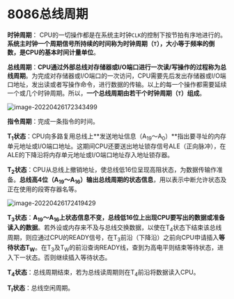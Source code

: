 # 8086总线周期

**时钟周期**： CPU的一切操作都是在系统主时钟`CLK`的控制下按节拍有序地进行的。**系统主时钟一个周期信号所持续的时间称为时钟周期（`T`），大小等于频率的倒数，是CPU的基本时间计量单位**。 

**总线周期**：**CPU通过外部总线对存储器或I/O端口进行一次读/写操作的过程称为总线周期**。为完成对存储器或I/O端口的一次访问，CPU需要先后发出存储器或I/O端口地址，发出读或者写操作命令，进行数据的传输。以上的每一个操作都需要延续一个或几个时钟周期。所以，**一个总线周期由若干个时钟周期（`T`）组成**。

![image-20220426172343499](https://cdn.jsdelivr.net/gh/letengzz/Two-C@main/img/PM/Second/202205260928109.png)

**指令周期**：完成一条指令的时间。

**T<sub>1</sub>状态**：CPU向多路复用总线上**发送地址信息（A<sub>19</sub>～A<sub>0</sub>）**指出要寻址的内存单元地址或I/O端口地址。这期间CPU还要送出地址锁存信号ALE（正向脉冲），在ALE的下降沿将内存单元地址或I/O端口地址存入地址锁存器。

**T<sub>2</sub>状态**：CPU从总线上撤销地址，使总线低16位呈现高阻状态，为数据传输作准备。**总线高4位（A<sub>19</sub>～A<sub>16</sub>）输出总线周期的状态信息**，用以表示中断允许状态及正在使用的段寄存器名等。

![image-20220426172419429](https://cdn.jsdelivr.net/gh/letengzz/Two-C@main/img/PM/Second/202205260928122.png)

**T<sub>3</sub>状态**：**A<sub>19</sub>～A<sub>16</sub>上状态信息不变，总线低16位上出现CPU要写出的数据或准备读入的数据**。若外设或内存来不及与总线交换数据，以使在T<sub>4</sub>状态下结束该总线周期，则应通过CPU的READY信号，在T<sub>3</sub>前沿（下降沿）之前向CPU申请插入**等待状态T<sub>W</sub>**。在T<sub>3</sub>及T<sub>W</sub>的前沿查询READY线，查到为高电平则结束等待状态，进入下一状态。否则继续插入等待状态。

**T<sub>4</sub>状态**：总线周期结束，若为总线读周期则在T<sub>4</sub>前沿将数据读入CPU。

**T<sub>I</sub>状态**：总线空闲周期。
